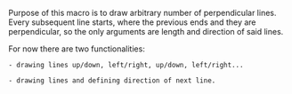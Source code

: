 Purpose of this macro is to draw arbitrary number of perpendicular lines. Every subsequent line starts, where the previous ends and they are perpendicular, so the only arguments are length and direction of said lines.

For now there are two functionalities:

    - drawing lines up/down, left/right, up/down, left/right...
    
    - drawing lines and defining direction of next line.
